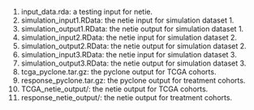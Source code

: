 1. input_data.rda: a testing input for netie.
2. simulation_input1.RData: the netie input for simulation dataset 1. 
3. simulation_output1.RData: the netie output for simulation dataset 1. 
4. simulation_input2.RData: the netie input for simulation dataset 2. 
5. simulation_output2.RData: the netie output for simulation dataset 2. 
6. simulation_input3.RData: the netie input for simulation dataset 3. 
7. simulation_output3.RData: the netie output for simulation dataset 3. 
8. tcga_pyclone.tar.gz: the pyclone output for TCGA cohorts.
9. response_pyclone.tar.gz: the pyclone output for treatment cohorts.
10. TCGA_netie_output/: the netie output for TCGA cohorts. 
11. response_netie_output/: the netie output for treatment cohorts.
